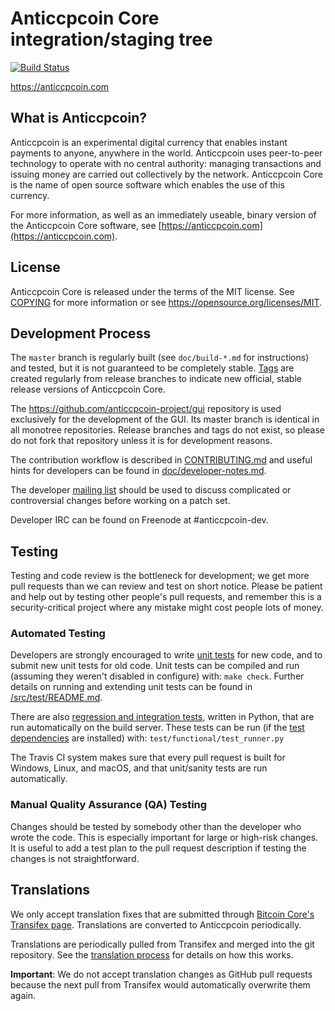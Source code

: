 Anticcpcoin Core integration/staging tree
=====================================

[![Build Status](https://travis-ci.org/anticcpcoin-project/anticcpcoin.svg?branch=master)](https://travis-ci.org/anticcpcoin-project/anticcpcoin)

https://anticcpcoin.com

What is Anticcpcoin?
----------------

Anticcpcoin is an experimental digital currency that enables instant payments to
anyone, anywhere in the world. Anticcpcoin uses peer-to-peer technology to operate
with no central authority: managing transactions and issuing money are carried
out collectively by the network. Anticcpcoin Core is the name of open source
software which enables the use of this currency.

For more information, as well as an immediately useable, binary version of
the Anticcpcoin Core software, see [https://anticcpcoin.com](https://anticcpcoin.com).

License
-------

Anticcpcoin Core is released under the terms of the MIT license. See [COPYING](COPYING) for more
information or see https://opensource.org/licenses/MIT.

Development Process
-------------------

The `master` branch is regularly built (see `doc/build-*.md` for instructions) and tested, but it is not guaranteed to be
completely stable. [Tags](https://github.com/anticcpcoin-project/anticcpcoin/tags) are created
regularly from release branches to indicate new official, stable release versions of Anticcpcoin Core.

The https://github.com/anticcpcoin-project/gui repository is used exclusively for the
development of the GUI. Its master branch is identical in all monotree
repositories. Release branches and tags do not exist, so please do not fork
that repository unless it is for development reasons.

The contribution workflow is described in [CONTRIBUTING.md](CONTRIBUTING.md)
and useful hints for developers can be found in [doc/developer-notes.md](doc/developer-notes.md).

The developer [mailing list](https://groups.google.com/forum/#!forum/anticcpcoin-dev)
should be used to discuss complicated or controversial changes before working
on a patch set.

Developer IRC can be found on Freenode at #anticcpcoin-dev.

Testing
-------

Testing and code review is the bottleneck for development; we get more pull
requests than we can review and test on short notice. Please be patient and help out by testing
other people's pull requests, and remember this is a security-critical project where any mistake might cost people
lots of money.

### Automated Testing

Developers are strongly encouraged to write [unit tests](src/test/README.md) for new code, and to
submit new unit tests for old code. Unit tests can be compiled and run
(assuming they weren't disabled in configure) with: `make check`. Further details on running
and extending unit tests can be found in [/src/test/README.md](/src/test/README.md).

There are also [regression and integration tests](/test), written
in Python, that are run automatically on the build server.
These tests can be run (if the [test dependencies](/test) are installed) with: `test/functional/test_runner.py`

The Travis CI system makes sure that every pull request is built for Windows, Linux, and macOS, and that unit/sanity tests are run automatically.

### Manual Quality Assurance (QA) Testing

Changes should be tested by somebody other than the developer who wrote the
code. This is especially important for large or high-risk changes. It is useful
to add a test plan to the pull request description if testing the changes is
not straightforward.

Translations
------------

We only accept translation fixes that are submitted through [Bitcoin Core's Transifex page](https://www.transifex.com/projects/p/bitcoin/).
Translations are converted to Anticcpcoin periodically.

Translations are periodically pulled from Transifex and merged into the git repository. See the
[translation process](doc/translation_process.md) for details on how this works.

**Important**: We do not accept translation changes as GitHub pull requests because the next
pull from Transifex would automatically overwrite them again.
